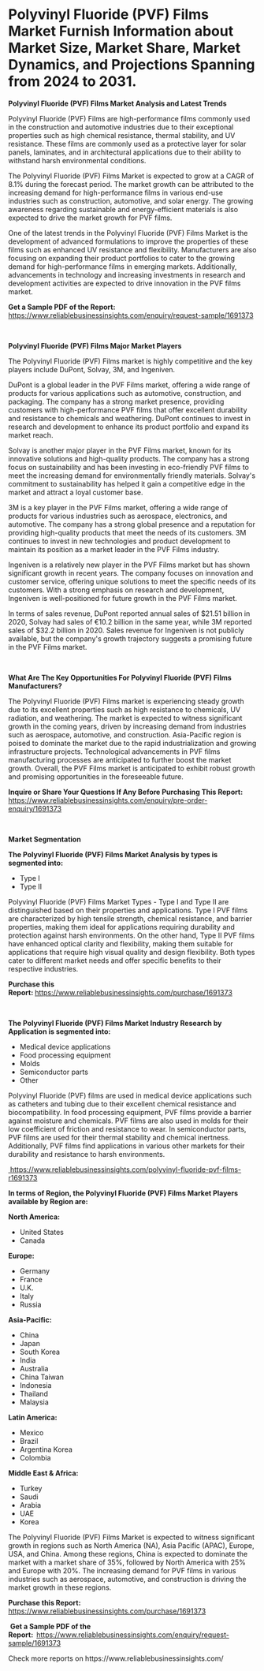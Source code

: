 <p><h1>Polyvinyl Fluoride (PVF) Films Market Furnish Information about Market Size, Market Share, Market Dynamics, and Projections Spanning from 2024 to 2031.</h1></p><p><strong>Polyvinyl Fluoride (PVF) Films Market Analysis and Latest Trends</strong></p>
<p><p>Polyvinyl Fluoride (PVF) Films are high-performance films commonly used in the construction and automotive industries due to their exceptional properties such as high chemical resistance, thermal stability, and UV resistance. These films are commonly used as a protective layer for solar panels, laminates, and in architectural applications due to their ability to withstand harsh environmental conditions.</p><p>The Polyvinyl Fluoride (PVF) Films Market is expected to grow at a CAGR of 8.1% during the forecast period. The market growth can be attributed to the increasing demand for high-performance films in various end-use industries such as construction, automotive, and solar energy. The growing awareness regarding sustainable and energy-efficient materials is also expected to drive the market growth for PVF films.</p><p>One of the latest trends in the Polyvinyl Fluoride (PVF) Films Market is the development of advanced formulations to improve the properties of these films such as enhanced UV resistance and flexibility. Manufacturers are also focusing on expanding their product portfolios to cater to the growing demand for high-performance films in emerging markets. Additionally, advancements in technology and increasing investments in research and development activities are expected to drive innovation in the PVF films market.</p></p>
<p><strong>Get a Sample PDF of the Report:&nbsp;</strong> <a href="https://www.reliablebusinessinsights.com/enquiry/request-sample/1691373">https://www.reliablebusinessinsights.com/enquiry/request-sample/1691373</a></p>
<p>&nbsp;</p>
<p><strong>Polyvinyl Fluoride (PVF) Films Major Market Players</strong></p>
<p><p>The Polyvinyl Fluoride (PVF) Films market is highly competitive and the key players include DuPont, Solvay, 3M, and Ingeniven. </p><p>DuPont is a global leader in the PVF Films market, offering a wide range of products for various applications such as automotive, construction, and packaging. The company has a strong market presence, providing customers with high-performance PVF films that offer excellent durability and resistance to chemicals and weathering. DuPont continues to invest in research and development to enhance its product portfolio and expand its market reach.</p><p>Solvay is another major player in the PVF Films market, known for its innovative solutions and high-quality products. The company has a strong focus on sustainability and has been investing in eco-friendly PVF films to meet the increasing demand for environmentally friendly materials. Solvay's commitment to sustainability has helped it gain a competitive edge in the market and attract a loyal customer base.</p><p>3M is a key player in the PVF Films market, offering a wide range of products for various industries such as aerospace, electronics, and automotive. The company has a strong global presence and a reputation for providing high-quality products that meet the needs of its customers. 3M continues to invest in new technologies and product development to maintain its position as a market leader in the PVF Films industry.</p><p>Ingeniven is a relatively new player in the PVF Films market but has shown significant growth in recent years. The company focuses on innovation and customer service, offering unique solutions to meet the specific needs of its customers. With a strong emphasis on research and development, Ingeniven is well-positioned for future growth in the PVF Films market.</p><p>In terms of sales revenue, DuPont reported annual sales of $21.51 billion in 2020, Solvay had sales of €10.2 billion in the same year, while 3M reported sales of $32.2 billion in 2020. Sales revenue for Ingeniven is not publicly available, but the company's growth trajectory suggests a promising future in the PVF Films market.</p></p>
<p>&nbsp;</p>
<p><strong>What Are The Key Opportunities For Polyvinyl Fluoride (PVF) Films Manufacturers?</strong></p>
<p><p>The Polyvinyl Fluoride (PVF) Films market is experiencing steady growth due to its excellent properties such as high resistance to chemicals, UV radiation, and weathering. The market is expected to witness significant growth in the coming years, driven by increasing demand from industries such as aerospace, automotive, and construction. Asia-Pacific region is poised to dominate the market due to the rapid industrialization and growing infrastructure projects. Technological advancements in PVF films manufacturing processes are anticipated to further boost the market growth. Overall, the PVF Films market is anticipated to exhibit robust growth and promising opportunities in the foreseeable future.</p></p>
<p><strong>Inquire or Share Your Questions If Any Before Purchasing This Report:</strong> <a href="https://www.reliablebusinessinsights.com/enquiry/pre-order-enquiry/1691373">https://www.reliablebusinessinsights.com/enquiry/pre-order-enquiry/1691373</a></p>
<p>&nbsp;</p>
<p><strong>Market Segmentation</strong></p>
<p><strong>The Polyvinyl Fluoride (PVF) Films Market Analysis by types is segmented into:</strong></p>
<p><ul><li>Type I</li><li>Type II</li></ul></p>
<p><p>Polyvinyl Fluoride (PVF) Films Market Types - Type I and Type II are distinguished based on their properties and applications. Type I PVF films are characterized by high tensile strength, chemical resistance, and barrier properties, making them ideal for applications requiring durability and protection against harsh environments. On the other hand, Type II PVF films have enhanced optical clarity and flexibility, making them suitable for applications that require high visual quality and design flexibility. Both types cater to different market needs and offer specific benefits to their respective industries.</p></p>
<p><strong>Purchase this Report:&nbsp;</strong><a href="https://www.reliablebusinessinsights.com/purchase/1691373">https://www.reliablebusinessinsights.com/purchase/1691373</a></p>
<p>&nbsp;</p>
<p><strong>The Polyvinyl Fluoride (PVF) Films Market Industry Research by Application is segmented into:</strong></p>
<p><ul><li>Medical device applications</li><li>Food processing equipment</li><li>Molds</li><li>Semiconductor parts</li><li>Other</li></ul></p>
<p><p>Polyvinyl Fluoride (PVF) films are used in medical device applications such as catheters and tubing due to their excellent chemical resistance and biocompatibility. In food processing equipment, PVF films provide a barrier against moisture and chemicals. PVF films are also used in molds for their low coefficient of friction and resistance to wear. In semiconductor parts, PVF films are used for their thermal stability and chemical inertness. Additionally, PVF films find applications in various other markets for their durability and resistance to harsh environments.</p></p>
<p><a href="https://www.reliablebusinessinsights.com/polyvinyl-fluoride-pvf-films-r1691373">&nbsp;https://www.reliablebusinessinsights.com/polyvinyl-fluoride-pvf-films-r1691373</a></p>
<p><strong>In terms of Region, the Polyvinyl Fluoride (PVF) Films Market Players available by Region are:</strong></p>
<p>
    <p> <strong> North America: </strong>
        <ul>
            <li>United States</li>
            <li>Canada</li>
        </ul>
        </p> 
    <p> <strong> Europe: </strong>
        <ul>
            <li>Germany</li>
            <li>France</li>
            <li>U.K.</li>
            <li>Italy</li>
            <li>Russia</li>
        </ul>
        </p> 
    <p> <strong> Asia-Pacific: </strong>
        <ul>
            <li>China</li>
            <li>Japan</li>
            <li>South Korea</li>
            <li>India</li>
            <li>Australia</li>
            <li>China Taiwan</li>
            <li>Indonesia</li>
            <li>Thailand</li>
            <li>Malaysia</li>
        </ul>
        </p> 
    <p> <strong> Latin America: </strong>
        <ul>
            <li>Mexico</li>
            <li>Brazil</li>
            <li>Argentina Korea</li>
            <li>Colombia</li>
        </ul>
        </p> 
    <p> <strong> Middle East & Africa: </strong>
        <ul>
            <li>Turkey</li>
            <li>Saudi</li>
            <li>Arabia</li>
            <li>UAE</li>
            <li>Korea</li>
        </ul>
    </p>
    </p>
<p><p>The Polyvinyl Fluoride (PVF) Films Market is expected to witness significant growth in regions such as North America (NA), Asia Pacific (APAC), Europe, USA, and China. Among these regions, China is expected to dominate the market with a market share of 35%, followed by North America with 25% and Europe with 20%. The increasing demand for PVF films in various industries such as aerospace, automotive, and construction is driving the market growth in these regions.</p></p>
<p><strong>Purchase this Report: </strong><a href="https://www.reliablebusinessinsights.com/purchase/1691373">https://www.reliablebusinessinsights.com/purchase/1691373</a></p>
<p>&nbsp;<strong>Get a Sample PDF of the Report:&nbsp;&nbsp;</strong><a href="https://www.reliablebusinessinsights.com/enquiry/request-sample/1691373">https://www.reliablebusinessinsights.com/enquiry/request-sample/1691373</a></p>
<p><strong></strong></p>
<p>Check more reports on https://www.reliablebusinessinsights.com/</p>